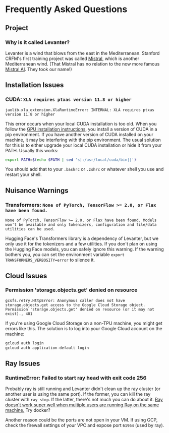 # Frequently Asked Questions

## Project

### Why is it called Levanter?

Levanter is a wind that blows from the east in the Mediterranean. Stanford CRFM's first training project was
called [Mistral](https://github.com/stanford-crfm/mistral), which is another Mediterranean wind. (That Mistral
has no relation to the now more famous [Mistral AI](https://www.mistral.ai/). They took our name!)


## Installation Issues

### CUDA: `XLA requires ptxas version 11.8 or higher`

`jaxlib.xla_extension.XlaRuntimeError: INTERNAL: XLA requires ptxas version 11.8 or higher`

This error occurs when your local CUDA installation is too old. When you follow the
[GPU installation instructions](Getting-Started-GPU.md), you install a version of CUDA in a pip environment.
If you have another version of CUDA installed on your machine, it may be interfering with the pip environment.
The usual solution for this is to either upgrade your local CUDA installation or hide it from your PATH. Usually this works:

```bash
export PATH=$(echo $PATH | sed 's|:/usr/local/cuda/bin||')
```

You should add that to your `.bashrc` or `.zshrc` or whatever shell you use and restart your shell.


## Nuisance Warnings

### Transformers: `None of PyTorch, TensorFlow >= 2.0, or Flax have been found.`

`None of PyTorch, TensorFlow >= 2.0, or Flax have been found. Models won't be available and only tokenizers, configuration and file/data utilities can be used.`

Hugging Face's Transformers library is a dependency of Levanter, but we only use it for the tokenizers and a few utilities.
If you don't plan on using the Hugging Face models, you can safely ignore this warning. If the warning bothers you,
you can set the environment variable `export TRANSFORMERS_VERBOSITY=error` to silence it.

## Cloud Issues

### Permission 'storage.objects.get' denied on resource

```
gcsfs.retry.HttpError: Anonymous caller does not have storage.objects.get access to the Google Cloud Storage object.
Permission 'storage.objects.get' denied on resource (or it may not exist)., 401
```

If you're using Google Cloud Storage on a non-TPU machine, you might get errors like this. The solution is to log
into your Google Cloud account on the machine:

```bash
gcloud auth login
gcloud auth application-default login
```

## Ray Issues

### RuntimeError: Failed to start ray head with exit code 256

Probably ray is still running and Levanter didn't clean up the ray cluster (or another user is using the same port).
If the former, you can kill the ray cluster with `ray stop`. If the latter, there's not much you can do about it.
[Ray doesn't work super well when multiple users are running Ray on the same machine.](https://github.com/ray-project/ray/issues/20634)
Try docker?

Another reason could be the ports are not open in your VM. If using GCP, check the firewall settings of your VPC and expose port `61964` (used by ray).
